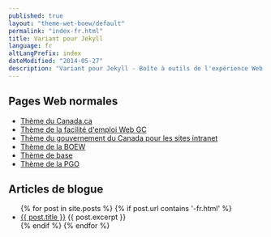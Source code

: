 ```yaml
---
published: true
layout: "theme-wet-boew/default"
permalink: "index-fr.html"
title: Variant pour Jekyll
language: fr
altLangPrefix: index
dateModified: "2014-05-27"
description: "Variant pour Jekyll - Boîte à outils de l'expérience Web (BOEW)"
---
```


## Pages Web normales ##
* [Thème du Canada.ca](gcweb/index-fr.html)
* [Thème de la facilité d'emploi Web GC](theme-gcwu-fegc/index-fr.html)
* [Thème du gouvernement du Canada pour les sites intranet](theme-gc-intranet/index-fr.html)
* [Thème de la BOEW](theme-wet-boew/index-fr.html)
* [Thème de base](theme-base/index-fr.html)
* [Thème de la PGO](theme-ogpl/index-fr.html)

## Articles de blogue ##
<ul>
{% for post in site.posts %}
{% if post.url contains '-fr.html' %}
    <li>
		<a href="{{ post.url | remove_first:'/' }}">{{ post.title }}</a>
		{{ post.excerpt }}
    </li>
{% endif %}
{% endfor %}
</ul>

